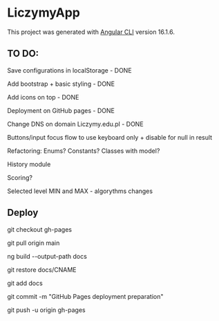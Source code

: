 # LiczymyApp

This project was generated with [Angular CLI](https://github.com/angular/angular-cli) version 16.1.6.


## TO DO:

Save configurations in localStorage - DONE

Add bootstrap + basic styling - DONE

Add icons on top - DONE

Deployment on GitHub pages - DONE

Change DNS on domain Liczymy.edu.pl - DONE

Buttons/input focus flow to use keyboard only + disable for null in result

Refactoring: Enums? Constants? Classes with model? 

History module

Scoring?

Selected level MIN and MAX - algorythms changes


## Deploy
git checkout gh-pages

git pull origin main

ng build --output-path docs

git restore docs/CNAME

git add docs

git commit -m "GitHub Pages deployment preparation"

git push -u origin gh-pages
